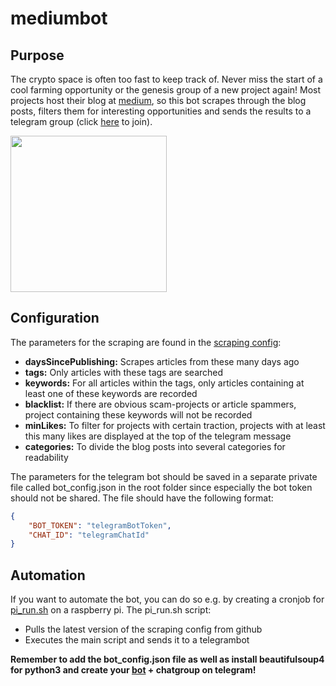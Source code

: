 # mediumbot

## Purpose

The crypto space is often too fast to keep track of. Never miss the start of a cool farming opportunity or the genesis group of a new project again! 
Most projects host their blog at [medium](https://medium.com/.com/), so this bot scrapes through the blog posts, filters them for interesting opportunities and sends the results to a telegram group (click [here](https://t.me/joinchat/O5aS5xkp0zI4Zjli) to join).

<img src="https://user-images.githubusercontent.com/82145013/129738985-201911e9-1b15-4eab-adf5-0840a1c3e50e.jpeg" width="250">

## Configuration

The parameters for the scraping are found in the [scraping config](scraping_config.json):
* **daysSincePublishing:** Scrapes articles from these many days ago
* **tags:** Only articles with these tags are searched
* **keywords:** For all articles within the tags, only articles containing at least one of these keywords are recorded
* **blacklist:** If there are obvious scam-projects or article spammers, project containing these keywords will not be recorded
* **minLikes:** To filter for projects with certain traction, projects with at least this many likes are displayed at the top of the telegram message
* **categories:** To divide the blog posts into several categories for readability

The parameters for the telegram bot should be saved in a separate private file called bot_config.json in the root folder since especially the bot token should not be shared. The file should have the following format:
```json
{
    "BOT_TOKEN": "telegramBotToken",
    "CHAT_ID": "telegramChatId"
}
```

## Automation
If you want to automate the bot, you can do so e.g. by creating a cronjob for [pi_run.sh](run/pi_run.sh) on a raspberry pi. The pi_run.sh script:
* Pulls the latest version of the scraping config from github
* Executes the main script and sends it to a telegrambot

**Remember to add the bot_config.json file as well as install beautifulsoup4 for python3 and create your [bot](https://core.telegram.org/bots) + chatgroup on telegram!**
